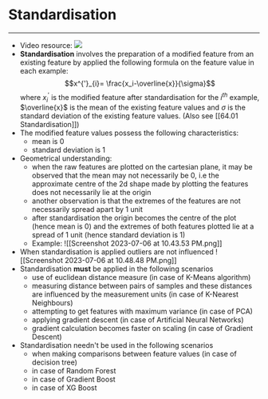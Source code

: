 # Standardisation
---
- Video resource: ![](https://www.youtube.com/watch?v=1Yw9sC0PNwY&list=PLKnIA16_Rmvbr7zKYQuBfsVkjoLcJgxHH&index=24)
- **Standardisation** involves the preparation of a modified feature from an existing feature by applied the following formula on the feature value in each example: $$x^{'}_{i}= \frac{x_i-\overline{x}}{\sigma}$$ where $x^{'}_{i}$ is the modified feature after standardisation for the $i^{th}$ example, $\overline{x}$ is the mean of the existing feature values and $\sigma$ is the standard deviation of the existing feature values. (Also see [[64.01 Standardisation]])
- The modified feature values possess the following characteristics:
	- mean is 0
	- standard deviation is 1
- Geometrical understanding:
	- when the raw features are plotted on the cartesian plane, it may be observed that the mean may not necessarily be 0, i.e the approximate centre of the 2d shape made by plotting the features does not necessarily lie at the origin
	- another observation is that the extremes of the features are not necessarily spread apart by 1 unit
	- after standardisation the origin becomes the centre of the plot (hence mean is 0) and the extremes of both features plotted lie at a spread of 1 unit (hence standard deviation is 1)
	- Example: ![[Screenshot 2023-07-06 at 10.43.53 PM.png]]
- When standardisation is applied outliers are not influenced ![[Screenshot 2023-07-06 at 10.48.48 PM.png]]
- Standardisation **must** be applied in the following scenarios
	- use of euclidean distance measure (in case of K-Means algorithm)
	- measuring distance between pairs of samples and these distances are influenced by the measurement units (in case of K-Nearest Neighbours)
	- attempting to get features with maximum variance (in case of PCA)
	- applying gradient descent (in case of Artificial Neural Networks)
	- gradient calculation becomes faster on scaling (in case of Gradient Descent)
- Standardisation needn't be used in the following scenarios
	- when making comparisons between feature values (in case of decision tree)
	- in case of Random Forest
	- in case of Gradient Boost
	- in case of XG Boost